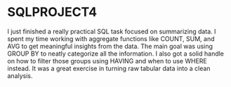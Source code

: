 # SQLPROJECT4
I just finished a really practical SQL task focused on summarizing data. I spent my time working with aggregate functions like COUNT, SUM, and AVG  to get meaningful insights from the data. The main goal was using GROUP BY  to neatly categorize all the information. I also got a solid handle on how to filter those groups using HAVING and when to use WHERE instead. It was a great exercise in turning raw tabular data into a clean analysis.
